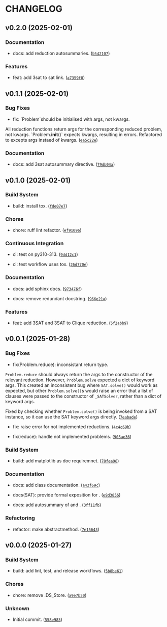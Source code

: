 # CHANGELOG


## v0.2.0 (2025-02-01)

### Documentation

* docs: add reduction autosummaries. ([`b542107`](https://github.com/HRSAndrabi/npycomp/commit/b5421071c974b36f2ddffcb4bdb9ba66ed1221fc))

### Features

* feat: add 3sat to sat link. ([`a7359f0`](https://github.com/HRSAndrabi/npycomp/commit/a7359f0656c1115aa3548b70bcb0243fe60d01b0))


## v0.1.1 (2025-02-01)

### Bug Fixes

* fix: \`Problem\`should be initialised with args, not kwargs.

All reduction functions return args for the corresponding
reduced problem, not kwargs. \`Problem.__init__()\` expects kwargs,
resulting in errors. Refactored to excepts args instaed of kwargs. ([`ea5c22e`](https://github.com/HRSAndrabi/npycomp/commit/ea5c22e478b58cf3ad16a4da2329ff47907202b9))

### Documentation

* docs: add 3sat autosummary directive. ([`79db04a`](https://github.com/HRSAndrabi/npycomp/commit/79db04a1a15bcafdfd812f5fb245fa1891026dd6))


## v0.1.0 (2025-02-01)

### Build System

* build: install tox. ([`fde07e7`](https://github.com/HRSAndrabi/npycomp/commit/fde07e7f8b239f2b1f8901895c13f011c0dcbf44))

### Chores

* chore: ruff lint refactor. ([`ef91096`](https://github.com/HRSAndrabi/npycomp/commit/ef91096977bde480ac4de00c52fd0d501b4e6bea))

### Continuous Integration

* ci: test on py310-313. ([`9dd12c1`](https://github.com/HRSAndrabi/npycomp/commit/9dd12c1656df2eced4a22d7929fd584745d19b5d))

* ci: test workflow uses tox. ([`26d770e`](https://github.com/HRSAndrabi/npycomp/commit/26d770e2957c6c918c705b7eba47fd28d664fcfa))

### Documentation

* docs: add sphinx docs. ([`973476f`](https://github.com/HRSAndrabi/npycomp/commit/973476fe57c7ce8a8a1cbce74fb5e641ea222e30))

* docs: remove redundant docstring. ([`966e21a`](https://github.com/HRSAndrabi/npycomp/commit/966e21a41370ebf503b21538269b36d52bd57489))

### Features

* feat: add 3SAT and 3SAT to Clique reduction. ([`5f2abb9`](https://github.com/HRSAndrabi/npycomp/commit/5f2abb9b0d0a70e0260d4e7e92f0867993608f09))


## v0.0.1 (2025-01-28)

### Bug Fixes

* fix(Problem.reduce): inconsistant return type.

`Problem.reduce` should always return the args to the constructor
of the relevant reduction. However, `Problem.solve` expected a
dict of keyword args. This created an inconsistent bug where
`SAT.solve()` would work as expected, but other `Problem.solve()`s
would raise an error that a list of clauses were passed to the
constructor of `_SATSolver`, rather than a dict of keyword args.

Fixed by checking whether `Problem.solve()` is being invoked from
a SAT instance, so it can use the SAT keyword args directly. ([`7eabade`](https://github.com/HRSAndrabi/npycomp/commit/7eabade842a62d8fa78e3a13e6f6827e5ea9bc99))

* fix: raise error for not implemented reductions. ([`4c4c69b`](https://github.com/HRSAndrabi/npycomp/commit/4c4c69b237fe77751be8f0725064d88bd0ac5c3d))

* fix(reduce): handle not implemented problems. ([`905ae36`](https://github.com/HRSAndrabi/npycomp/commit/905ae36112fe68da55170206bbeafc41702d0640))

### Build System

* build: add matplotlib as doc requiremnet. ([`78fea98`](https://github.com/HRSAndrabi/npycomp/commit/78fea98b377fed4b1813b5968ace70fbbfe97c60))

### Documentation

* docs: add  class documentation. ([`a43f69c`](https://github.com/HRSAndrabi/npycomp/commit/a43f69cfc22cb56c2f000b8589af09c22586bc58))

* docs(SAT): provide formal exposition for . ([`e9d3856`](https://github.com/HRSAndrabi/npycomp/commit/e9d3856f7c06a05cd5a828fba7a9b316f367e4c7))

* docs: add autosummary of  and . ([`3ff11fb`](https://github.com/HRSAndrabi/npycomp/commit/3ff11fb637699a75bf4db7b40f198dc93578538e))

### Refactoring

* refactor: make  abstractmethod. ([`7e15643`](https://github.com/HRSAndrabi/npycomp/commit/7e15643127674476d3522ef3fbc563ce2a7e9e98))


## v0.0.0 (2025-01-27)

### Build System

* build: add lint, test, and release workflows. ([`5b8be61`](https://github.com/HRSAndrabi/npycomp/commit/5b8be61b6efa433e4d4e531fcabca4ac87922ab9))

### Chores

* chore: remove .DS_Store. ([`a9e7b30`](https://github.com/HRSAndrabi/npycomp/commit/a9e7b30e9a949ea356e015816ceab0c1d40bb787))

### Unknown

* Initial commit. ([`558e983`](https://github.com/HRSAndrabi/npycomp/commit/558e98365a91c998b495275b58720bb8cd2769b4))
